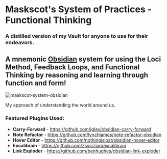 # Maskscot's System of Practices - Functional Thinking
### A distilled version of my Vault for anyone to use for their endeavors.

## A mnemonic [Obsidian](https://obsidian.md/) system for using the Loci Method, Feedback Loops, and Functional Thinking by reasoning and learning through function and form!

![maskscot-system-obsidian](https://github.com/Maskscot/System-of-Practices-by-Maskscot/assets/112918049/9a937b25-488a-478b-82ad-7d53f3b771cd)

My approach of understanding the world around us.

### Featured Plugins Used:
- **Carry-Forward** - https://github.com/jglev/obsidian-carry-forward
- **Note Refactor** - https://github.com/lynchjames/note-refactor-obsidian
- **Hover Editor** - https://github.com/nothingislost/obsidian-hover-editor
- **Excalibrain** - https://github.com/zsviczian/excalibrain
- **Link Exploder** - https://github.com/benhughes/obsidian-link-exploder
